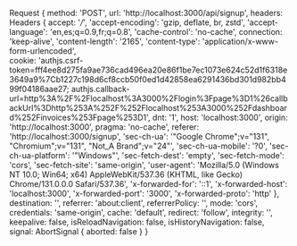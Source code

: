 Request {
  method: 'POST',
  url: 'http://localhost:3000/api/signup',
  headers: Headers {
    accept: '*/*',
    'accept-encoding': 'gzip, deflate, br, zstd',
    'accept-language': 'en,es;q=0.9,fr;q=0.8',
    'cache-control': 'no-cache',
    connection: 'keep-alive',
    'content-length': '2165',
    'content-type': 'application/x-www-form-urlencoded',    
    cookie: 'authjs.csrf-token=fff4ee8d275fa9ae736cad496ea20e86f1be7ec1073e624c52d1f6318e3649a9%7Cb1227c198d6cf8ccb50f0ed1d42858ea6291436bd301d982bb499f04186aae27; authjs.callback-url=http%3A%2F%2Flocalhost%3A3000%2Flogin%3Fpage%3D1%26callbackUrl%3Dhttp%253A%252F%252Flocalhost%253A3000%252Fdashboard%252Finvoices%253Fpage%253D1',
    dnt: '1',
    host: 'localhost:3000',
    origin: 'http://localhost:3000',
    pragma: 'no-cache',
    referer: 'http://localhost:3000/signup',
    'sec-ch-ua': '"Google Chrome";v="131", "Chromium";v="131", "Not_A Brand";v="24"',
    'sec-ch-ua-mobile': '?0',
    'sec-ch-ua-platform': '"Windows"',
    'sec-fetch-dest': 'empty',
    'sec-fetch-mode': 'cors',
    'sec-fetch-site': 'same-origin',
    'user-agent': 'Mozilla/5.0 (Windows NT 10.0; Win64; x64) AppleWebKit/537.36 (KHTML, like Gecko) Chrome/131.0.0.0 Safari/537.36',
    'x-forwarded-for': '::1',
    'x-forwarded-host': 'localhost:3000',
    'x-forwarded-port': '3000',
    'x-forwarded-proto': 'http'
  },
  destination: '',
  referrer: 'about:client',
  referrerPolicy: '',
  mode: 'cors',
  credentials: 'same-origin',
  cache: 'default',
  redirect: 'follow',
  integrity: '',
  keepalive: false,
  isReloadNavigation: false,
  isHistoryNavigation: false,
  signal: AbortSignal { aborted: false }
}